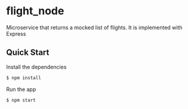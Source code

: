 # flight_node
Microservice that returns a mocked list of flights. It is implemented with Express

## Quick Start

Install the dependencies

```bash
$ npm install
```

Run the app

```bash
$ npm start
```
